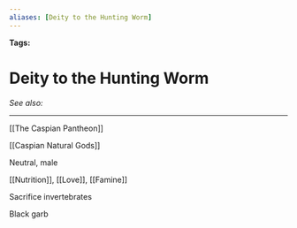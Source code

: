 ```yaml
---
aliases: [Deity to the Hunting Worm]
---
```


**Tags:** 
# Deity to the Hunting Worm
*See also:* 
___
[[The Caspian Pantheon]]

[[Caspian Natural Gods]]

Neutral, male

[[Nutrition]], [[Love]], [[Famine]]

Sacrifice invertebrates

Black garb